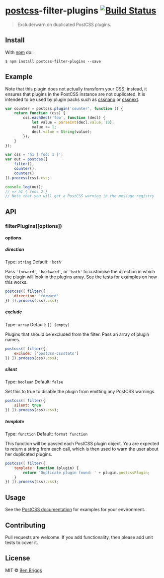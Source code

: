 # [postcss][postcss]-filter-plugins [![Build Status](https://travis-ci.org/postcss/postcss-filter-plugins.svg?branch=master)][ci]

> Exclude/warn on duplicated PostCSS plugins.

## Install

With [npm](https://npmjs.org/package/postcss-filter-plugins) do:

```console
$ npm install postcss-filter-plugins --save
```

## Example

Note that this plugin does not actually transform your CSS; instead, it ensures
that plugins in the PostCSS instance are not duplicated. It is intended to be
used by plugin packs such as [cssnano] or [cssnext].

```js
var counter = postcss.plugin('counter', function () {
    return function (css) {
        css.eachDecl('foo', function (decl) {
            let value = parseInt(decl.value, 10);
            value += 1;
            decl.value = String(value);
        });
    }
});

var css = 'h1 { foo: 1 }';
var out = postcss([
    filter(),
    counter(),
    counter()
]).process(css).css;

console.log(out);
// => h1 { foo: 2 }
// Note that you will get a PostCSS warning in the message registry
```

## API

### filterPlugins([options])

#### options

##### direction

Type: `string`
Default: `'both'`

Pass `'forward'`, `'backward'`, or `'both'` to customise the direction in which the
plugin will look in the plugins array. See the [tests] for examples on how this
works.

```js
postcss([ filter({
    direction: 'forward'
}) ]).process(css).css);
```

##### exclude

Type: `array`
Default: `[] (empty)`

Plugins that should be excluded from the filter. Pass an array of plugin names.

```js
postcss([ filter({
    exclude: ['postcss-cssstats']
}) ]).process(css).css);
```

##### silent

Type: `boolean`
Default: `false`

Set this to true to disable the plugin from emitting any PostCSS warnings.

```js
postcss([ filter({
    silent: true
}) ]).process(css).css);
```

##### template

Type: `function`
Default: `format function`

This function will be passed each PostCSS plugin object. You are expected to
return a string from each call, which is then used to warn the user about her
duplicated plugins.

```js
postcss([ filter({
    template: function (plugin) {
        return 'Duplicate plugin found: ' + plugin.postcssPlugin;
    }
}) ]).process(css).css);
```

## Usage

See the [PostCSS documentation](https://github.com/postcss/postcss#usage) for
examples for your environment.

## Contributing

Pull requests are welcome. If you add functionality, then please add unit tests
to cover it.

## License

MIT © [Ben Briggs](http://beneb.info)

[ci]:      https://travis-ci.org/postcss/postcss-filter-plugins
[cssnano]: http://cssnano.co
[cssnext]: http://cssnext.io
[postcss]: https://github.com/postcss/postcss
[tests]:   src/__tests__
